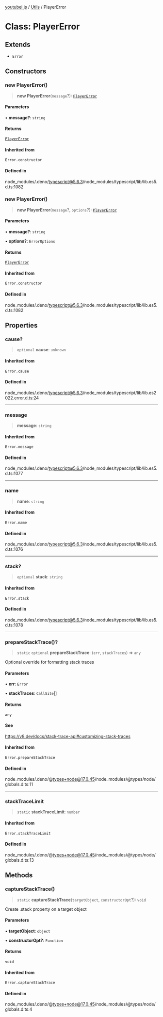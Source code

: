 [youtubei.js](../../../README.md) / [Utils](../README.md) / PlayerError

# Class: PlayerError

## Extends

- `Error`

## Constructors

### new PlayerError()

> **new PlayerError**(`message`?): [`PlayerError`](PlayerError.md)

#### Parameters

• **message?**: `string`

#### Returns

[`PlayerError`](PlayerError.md)

#### Inherited from

`Error.constructor`

#### Defined in

node\_modules/.deno/typescript@5.6.3/node\_modules/typescript/lib/lib.es5.d.ts:1082

### new PlayerError()

> **new PlayerError**(`message`?, `options`?): [`PlayerError`](PlayerError.md)

#### Parameters

• **message?**: `string`

• **options?**: `ErrorOptions`

#### Returns

[`PlayerError`](PlayerError.md)

#### Inherited from

`Error.constructor`

#### Defined in

node\_modules/.deno/typescript@5.6.3/node\_modules/typescript/lib/lib.es5.d.ts:1082

## Properties

### cause?

> `optional` **cause**: `unknown`

#### Inherited from

`Error.cause`

#### Defined in

node\_modules/.deno/typescript@5.6.3/node\_modules/typescript/lib/lib.es2022.error.d.ts:24

***

### message

> **message**: `string`

#### Inherited from

`Error.message`

#### Defined in

node\_modules/.deno/typescript@5.6.3/node\_modules/typescript/lib/lib.es5.d.ts:1077

***

### name

> **name**: `string`

#### Inherited from

`Error.name`

#### Defined in

node\_modules/.deno/typescript@5.6.3/node\_modules/typescript/lib/lib.es5.d.ts:1076

***

### stack?

> `optional` **stack**: `string`

#### Inherited from

`Error.stack`

#### Defined in

node\_modules/.deno/typescript@5.6.3/node\_modules/typescript/lib/lib.es5.d.ts:1078

***

### prepareStackTrace()?

> `static` `optional` **prepareStackTrace**: (`err`, `stackTraces`) => `any`

Optional override for formatting stack traces

#### Parameters

• **err**: `Error`

• **stackTraces**: `CallSite`[]

#### Returns

`any`

#### See

https://v8.dev/docs/stack-trace-api#customizing-stack-traces

#### Inherited from

`Error.prepareStackTrace`

#### Defined in

node\_modules/.deno/@types+node@17.0.45/node\_modules/@types/node/globals.d.ts:11

***

### stackTraceLimit

> `static` **stackTraceLimit**: `number`

#### Inherited from

`Error.stackTraceLimit`

#### Defined in

node\_modules/.deno/@types+node@17.0.45/node\_modules/@types/node/globals.d.ts:13

## Methods

### captureStackTrace()

> `static` **captureStackTrace**(`targetObject`, `constructorOpt`?): `void`

Create .stack property on a target object

#### Parameters

• **targetObject**: `object`

• **constructorOpt?**: `Function`

#### Returns

`void`

#### Inherited from

`Error.captureStackTrace`

#### Defined in

node\_modules/.deno/@types+node@17.0.45/node\_modules/@types/node/globals.d.ts:4
